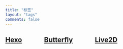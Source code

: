 ```yaml
---
title: "标签"
layout: "tags"
comments: false
---
```

## <a href="https://blog.qxazusa.xyz/tags/Hexo/"  target ="_self">Hexo</a>&nbsp;&nbsp;&nbsp;&nbsp;&nbsp;&nbsp;&nbsp;&nbsp;&nbsp;&nbsp;&nbsp;&nbsp;&nbsp;&nbsp;<a href="https://blog.qxazusa.xyz/tags/Butterfly/"  target ="_self">Butterfly</a>&nbsp;&nbsp;&nbsp;&nbsp;&nbsp;&nbsp;&nbsp;&nbsp;&nbsp;&nbsp;&nbsp;&nbsp;&nbsp;&nbsp;<a href="https://blog.qxazusa.xyz/tags/Live2D/"  target ="_self">Live2D</a>

